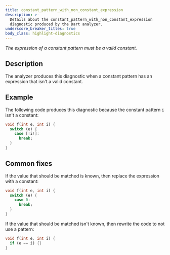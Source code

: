 ```yaml
---
title: constant_pattern_with_non_constant_expression
description: >-
  Details about the constant_pattern_with_non_constant_expression
  diagnostic produced by the Dart analyzer.
underscore_breaker_titles: true
body_class: highlight-diagnostics
---
```


_The expression of a constant pattern must be a valid constant._

## Description

The analyzer produces this diagnostic when a constant pattern has an
expression that isn't a valid constant.

## Example

The following code produces this diagnostic because the constant pattern
`i` isn't a constant:

```dart
void f(int e, int i) {
  switch (e) {
    case [!i!]:
      break;
  }
}
```

## Common fixes

If the value that should be matched is known, then replace the expression
with a constant:

```dart
void f(int e, int i) {
  switch (e) {
    case 0:
      break;
  }
}
```

If the value that should be matched isn't known, then rewrite the code to
not use a pattern:

```dart
void f(int e, int i) {
  if (e == i) {}
}
```
